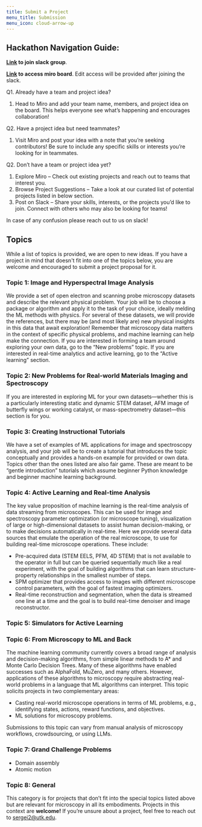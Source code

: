 ```yaml
---
title: Submit a Project
menu_title: Submission
menu_icon: cloud-arrow-up
---
```



## Hackathon Navigation Guide:

**[Link]((https://join.slack.com/t/mic-hackathon/shared_invite/zt-2t3ftu8vr-cnXAfhxZ1wdvkOzUo4_1~w)) to join slack group**.


**[Link](https://miro.com/app/board/uXjVLN06K4Y=/?share_link_id=419763633861) to access miro board**. Edit access will be provided after joining the slack. 


Q1. Already have a team and project idea?
1. Head to Miro and add your team name, members, and project idea on the board. This helps everyone see what’s happening and encourages collaboration!

Q2. Have a project idea but need teammates?
1. Visit Miro and post your idea with a note that you’re seeking contributors! Be sure to include any specific skills or interests you’re looking for in teammates.

Q2. Don’t have a team or project idea yet?
1. Explore Miro – Check out existing projects and reach out to teams that interest you.
2. Browse Project Suggestions – Take a look at our curated list of potential projects listed in below section.
3. Post on Slack – Share your skills, interests, or the projects you’d like to join. Connect with others who may also be looking for teams!


In case of any confusion please reach out to us on slack!
## Topics

While a list of topics is provided, we are open to new ideas. If you have a project in mind that doesn't fit into one of the topics below, you are welcome and encouraged to submit a project proposal for it.

### Topic 1: Image and Hyperspectral Image Analysis

We provide a set of open electron and scanning probe microscopy datasets and describe the relevant physical problem. Your job will be to choose a package or algorithm and apply it to the task of your choice, ideally melding the ML methods with physics. For several of these datasets, we will provide the references, but there may be (and most likely are) new physical insights in this data that await exploration! Remember that microscopy data matters in the context of specific physical problems, and machine learning can help make the connection. If you are interested in forming a team around exploring your own data, go to the “New problems” topic. If you are interested in real-time analytics and active learning, go to the “Active learning” section.

### Topic 2: New Problems for Real-world Materials Imaging and Spectroscopy

If you are interested in exploring ML for your own datasets—whether this is a particularly interesting static and dynamic STEM dataset, AFM image of butterfly wings or working catalyst, or mass-spectrometry dataset—this section is for you. 

### Topic 3: Creating Instructional Tutorials

We have a set of examples of ML applications for image and spectroscopy analysis, and your job will be to create a tutorial that introduces the topic conceptually and provides a hands-on example for provided or own data. Topics other than the ones listed are also fair game. These are meant to be “gentle introduction” tutorials which assume beginner Python knowledge and beginner machine learning background.

### Topic 4: Active Learning and Real-time Analysis

The key value proposition of machine learning is the real-time analysis of data streaming from microscopes. This can be used for image and spectroscopy parameter optimization (or microscope tuning), visualization of large or high-dimensional datasets to assist human decision-making, or to make decisions automatically in real-time. Here we provide several data sources that emulate the operation of the real microscope, to use for building real-time microscope operations. These include:

- Pre-acquired data (STEM EELS, PFM, 4D STEM) that is not available to the operator in full but can be queried sequentially much like a real experiment, with the goal of building algorithms that can learn structure-property relationships in the smallest number of steps.
- SPM optimizer that provides access to images with different microscope control parameters, with the goal of fastest imaging optimizers.
- Real-time reconstruction and segmentation, when the data is streamed one line at a time and the goal is to build real-time denoiser and image reconstructor.

### Topic 5: Simulators for Active Learning


### Topic 6: From Microscopy to ML and Back

The machine learning community currently covers a broad range of analysis and decision-making algorithms, from simple linear methods to A* and Monte Carlo Decision Trees. Many of these algorithms have enabled successes such as AlphaFold, MuZero, and many others. However, applications of these algorithms to microscopy require abstracting real-world problems in a language that ML algorithms can interpret. This topic solicits projects in two complementary areas:

- Casting real-world microscope operations in terms of ML problems, e.g., identifying states, actions, reward functions, and objectives.
- ML solutions for microscopy problems.

Submissions to this topic can vary from manual analysis of microscopy workflows, crowdsourcing, or using LLMs.

### Topic 7: Grand Challenge Problems

- Domain assembly 
- Atomic motion 

### Topic 8: General

This category is for projects that don’t fit into the special topics listed above but are relevant for microscopy in all its embodiments. Projects in this context are **welcome!** If you’re unsure about a project, feel free to reach out to sergei2@utk.edu.

